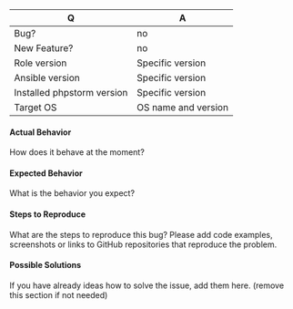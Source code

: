 | Q | A
| --- | ---
| Bug? | no
| New Feature? | no
| Role version | Specific version
| Ansible version | Specific version
| Installed phpstorm version | Specific version
| Target OS | OS name and version

#### Actual Behavior

How does it behave at the moment? 

#### Expected Behavior

What is the behavior you expect?

#### Steps to Reproduce

What are the steps to reproduce this bug? Please add code examples,
screenshots or links to GitHub repositories that reproduce the problem.

#### Possible Solutions

If you have already ideas how to solve the issue, add them here.
(remove this section if not needed)
